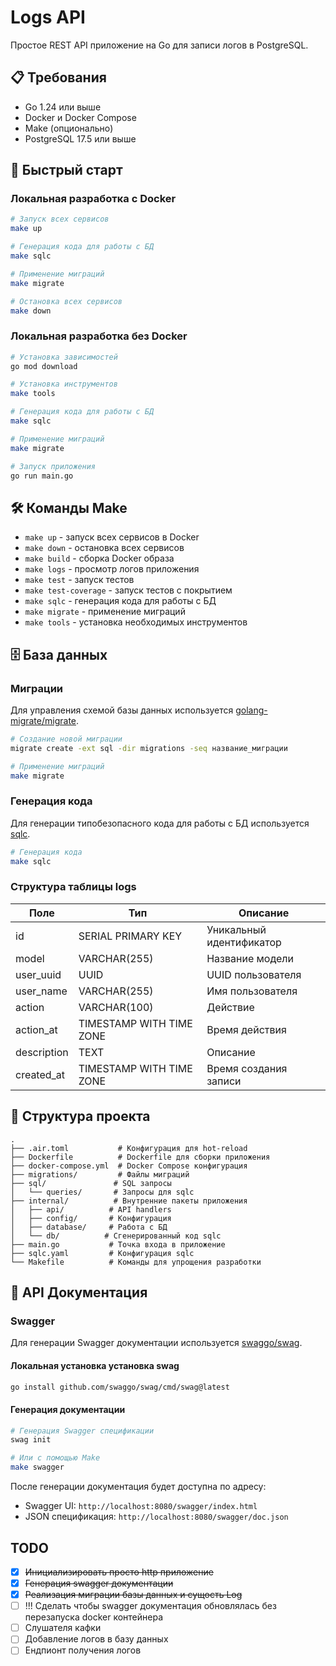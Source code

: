 # Logs API

Простое REST API приложение на Go для записи логов в PostgreSQL.

## 📋 Требования

- Go 1.24 или выше
- Docker и Docker Compose
- Make (опционально)
- PostgreSQL 17.5 или выше

## 🚀 Быстрый старт

### Локальная разработка с Docker

```bash
# Запуск всех сервисов
make up

# Генерация кода для работы с БД
make sqlc

# Применение миграций
make migrate

# Остановка всех сервисов
make down
```

### Локальная разработка без Docker

```bash
# Установка зависимостей
go mod download

# Установка инструментов
make tools

# Генерация кода для работы с БД
make sqlc

# Применение миграций
make migrate

# Запуск приложения
go run main.go
```

## 🛠 Команды Make

- `make up` - запуск всех сервисов в Docker
- `make down` - остановка всех сервисов
- `make build` - сборка Docker образа
- `make logs` - просмотр логов приложения
- `make test` - запуск тестов
- `make test-coverage` - запуск тестов с покрытием
- `make sqlc` - генерация кода для работы с БД
- `make migrate` - применение миграций
- `make tools` - установка необходимых инструментов

## 🗄️ База данных

### Миграции

Для управления схемой базы данных используется [golang-migrate/migrate](https://github.com/golang-migrate/migrate).

```bash
# Создание новой миграции
migrate create -ext sql -dir migrations -seq название_миграции

# Применение миграций
make migrate
```

### Генерация кода

Для генерации типобезопасного кода для работы с БД используется [sqlc](https://sqlc.dev/).

```bash
# Генерация кода
make sqlc
```

### Структура таблицы logs

| Поле       | Тип                     | Описание                    |
|------------|-------------------------|----------------------------|
| id         | SERIAL PRIMARY KEY      | Уникальный идентификатор   |
| model      | VARCHAR(255)            | Название модели            |
| user_uuid  | UUID                    | UUID пользователя          |
| user_name  | VARCHAR(255)            | Имя пользователя           |
| action     | VARCHAR(100)            | Действие                   |
| action_at  | TIMESTAMP WITH TIME ZONE| Время действия             |
| description| TEXT                    | Описание                   |
| created_at | TIMESTAMP WITH TIME ZONE| Время создания записи      |

## 📁 Структура проекта

```
.
├── .air.toml           # Конфигурация для hot-reload
├── Dockerfile          # Dockerfile для сборки приложения
├── docker-compose.yml  # Docker Compose конфигурация
├── migrations/         # Файлы миграций
├── sql/               # SQL запросы
│   └── queries/       # Запросы для sqlc
├── internal/          # Внутренние пакеты приложения
│   ├── api/          # API handlers
│   ├── config/       # Конфигурация
│   ├── database/     # Работа с БД
│   └── db/          # Сгенерированный код sqlc
├── main.go           # Точка входа в приложение
├── sqlc.yaml         # Конфигурация sqlc
└── Makefile          # Команды для упрощения разработки
```

## 📝 API Документация

### Swagger

Для генерации Swagger документации используется [swaggo/swag](https://github.com/swaggo/swag).

#### Локальная установка установка swag

```bash
go install github.com/swaggo/swag/cmd/swag@latest
```

#### Генерация документации

```bash
# Генерация Swagger спецификации
swag init

# Или с помощью Make
make swagger
```

После генерации документация будет доступна по адресу:
- Swagger UI: `http://localhost:8080/swagger/index.html`
- JSON спецификация: `http://localhost:8080/swagger/doc.json`

## TODO

- [x] ~~Инициализировать просто http приложение~~
- [x] ~~Генерация swagger документации~~
- [x] ~~Реализация миграции базы данных и сущость Log~~
- [ ] !!! Сделать чтобы swagger документация обновлялась без перезапуска docker контейнера
- [ ] Слушателя кафки
- [ ] Добавление логов в базу данных
- [ ] Ендпионт получения логов
